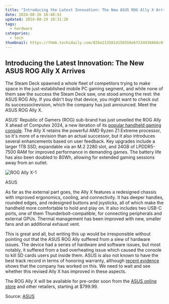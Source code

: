 ```yaml
---
title: "Introducing the Latest Innovation: The New ASUS ROG Ally X Arrives"
date: 2024-08-26 16:48:51
updated: 2024-08-29 10:31:26
tags:
  - hardware
categories:
  - tech
thumbnail: https://thmb.techidaily.com/826e213581d156558e6f234936866c0f136b901791e5cc9453b472a1e6024dd2.jpeg
---
```


## Introducing the Latest Innovation: The New ASUS ROG Ally X Arrives

The Steam Deck spawned a whole fleet of competitors trying to make space in the just-established mobile PC gaming segment, and while none of them saw the success the Steam Deck saw, one stood among the rest: the ASUS ROG Ally. If you didn't buy that device, you might want to check out its successor/revision, which the company has just announced. Meet the ASUS ROG Ally X.

 ASUS' Republic of Gamers (ROG) sub-brand has just unveiled the ROG Ally X ahead of Computex 2024, a new iteration of its [popular handheld gaming console](https://extra-lessons.techidaily.com/easier-than-ever-simplified-hdr-photography-insights/). The Ally X retains the powerful AMD Ryzen Z1 Extreme processor, so it's more of a revision than an actual successor, but it also introduces several enhancements based on user feedback. Key upgrades include a larger 1TB SSD, expandable via an M.2 2280 slot, and 24GB of LPDDR5-7500 RAM for improved performance in demanding games. The battery life has also been doubled to 80Wh, allowing for extended gaming sessions away from an outlet.

![ROG Ally X-1](https://static1.howtogeekimages.com/wordpress/wp-content/uploads/2024/05/rog-ally-x-1.jpg) 

ASUS

 As far as the external part goes, the Ally X features a redesigned chassis with improved ergonomics, cooling, and connectivity. It has deeper handles, rounded edges, and redesigned buttons and joysticks, all of which make the handheld more comfortable to hold and play on. It also includes two USB-C ports, one of them Thunderbolt-compatible, for connecting peripherals and external GPUs. Thermal management has been improved with new, smaller fans and an additional exhaust vent.

 This is great and all, but writing this up would be irresponsible without pointing out that the ASUS ROG Ally suffered from a slew of hardware issues. The device had a series of hardware and software issues, but most notably, it suffered from a bad overheating issue which caused the console to kill SD cards users put inside them. ASUS is also not known to have the best track record in terms of honoring warranty, although [recent evidence](https://www.youtube.com/watch?v=xJKzKbqxa0A) shows that the company has worked on this. We need to wait and see whether this revised Ally X has improved in these aspects.

 The ROG Ally X will be available for pre-order soon from the [ASUS online store](https://press.asus.com/news/press-releases/asus-rog-ally-x-upgraded-windows-handheld-gaming-console/) and other retailers, starting at $799.99.

 Source: [ASUS](https://press.asus.com/news/press-releases/asus-rog-ally-x-upgraded-windows-handheld-gaming-console/)

<ins class="adsbygoogle"
     style="display:block"
     data-ad-format="autorelaxed"
     data-ad-client="ca-pub-7571918770474297"
     data-ad-slot="1223367746"></ins>



<ins class="adsbygoogle"
     style="display:block"
     data-ad-client="ca-pub-7571918770474297"
     data-ad-slot="8358498916"
     data-ad-format="auto"
     data-full-width-responsive="true"></ins>
